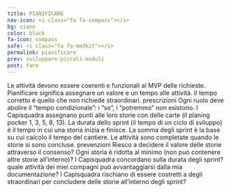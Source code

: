 ```yaml
---
title: PIANIFICARE
nav-icon: <i class="fa fa-compass"></i>
bg: ciano
color: black
fa-icon: compass
safe: <i class="fa fa-medkit"></i>
permalink: pianificare
prev: sviluppare-piccoli-moduli
post: fare
---
```



Le attività devono essere coerenti e funzionali al MVP delle richieste. Pianificare significa assegnare un valore e un tempo alle attività. Il tempo corretto è quello che non richiede straordinari.
prescrizioni
Ogni ruolo deve abolire il “tempo condizionale”: i “se”, i “potremmo” non esistono.
I Capisquadra assegnano punti alle loro storie con delle carte (il planing pocker 1, 3, 5,  8, 13). 
La durata dello sprint (il tempo di un ciclo di sviluppo) è il tempo in cui una storia inizia e finisce.
La somma degli sprint è la base su cui calcolo il tempo del cantiere. 
Le attività sono completate quando le storie si sono concluse.
prevenzioni
Riesco a decidere il valore delle storie attraverso il consenso?
Ogni storia è ridotta al minimo (non può contenere altre storie all’interno)?
I Capisquadra concordano sulla durata degli sprint?
quale attività dei miei compagni può avvantaggiarsi dalla mia documentazione?
I Capisquadra rischiano di essere costretti a degli straordinari per concludere delle storie all’interno degli sprint?
